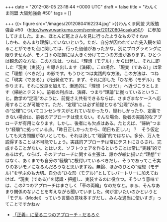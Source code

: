 
+++
date = "2012-08-05 23:18:44 +0000 UTC"
draft = false
title = "わんくま同盟 大阪勉強会 #50"
tags = []

+++
{{< figure src="/images/20120804162234.jpg"  >}}わんくま同盟 大阪勉強会 #50 （<a href="http://www.wankuma.com/seminar/20120804osaka50/">http://www.wankuma.com/seminar/20120804osaka50/</a>） に参加してきました。まぁ、ほとんど尾上さんを見に行ったようなものですねｗ<br/>
しかも、あんまり理解していないという。ただ、自分が囚われていた先入観を知ることができた点に関しては、行った価値があったかな。別にプログラミングに限りませんが、モノゴトの把握には大きく分けて二つの方法があります。ひとつは観念的な方法。この方法は、つねに「理想（モデル）」から出発し、それに即した「現実（実装）」を導き出します（演繹）。この場合、「現実（である）」は常に「理想（べきだ）」の影です。もうひとつは実践的な方法。この方法は、つねに「現実（である）」が出発点です。まず、それに即した「ひな形（モデル）」を作ります。それに改良を加えて、漸進的に「理想（べきだ）」へ近づこうとします（帰納とテスト）。前者の利点は、演繹、つまり“理論”に拠っているということ。数学の“定理”のように、前提さえ共有できるならば、さまざまなケースへ応用することが可能です。ただ、“定理”には必ず前提となる“公理”がある。この“公理”についてコンセンサスがとれていなかったり、疑わしかったり、定義できない場合は、前者のアプローチは使えない。そんな場合、後者の実践的なアプローチが有用になります。しかし、後者にも欠点はある。たとえば、“帰納”つまり“経験”に拠っている点。「昨日正しかったから、明日も正しい」？　そう仮定しても大方問題がないとしても、それは決して“理論”的ではない。多分、万人を説得することは不可能でしょう。実践的アプローチは常にテストにさらされ、完成することがない。とはいえ、ソフトウェアを作るということは常に“実践”的であるはず。ならば、そのアプローチに関する主張は、誰かが絵に描いた“理想”ではなく、あくまでも自分の“経験”に根付いているべきだし、そうであってこそ実りの多いモノになるんだろうなと思いますね。無論、ほかのひとの“理想（モデル）”を学ぶのも大切。自分の“ひな形（モデル）”としてレパートリーに加えておけば、“現実（である）”を認識・把握し、実装するのに役立つ。そういう意味では、この2つのアプローチはまさしく「車の両輪」なのだなと。まぁ、そんなあまり関係のないことを考えながら聞いていました。何が言いたいのかというと「モデル（Model）っていう言葉の意味多すぎだし、みんな適当に使いすぎ」ってことですかねｗ

<ul>
<li><a href="https://blog.daruyanagi.jp/entry/2012/07/22/163428">「正義」に至る二つのアプローチ - だるろぐ</a></li>
</ul>

